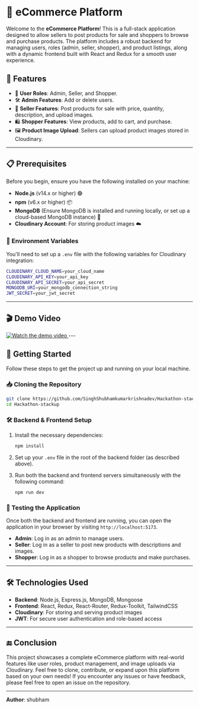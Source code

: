 
# 🛒 eCommerce Platform

Welcome to the **eCommerce Platform**! This is a full-stack application designed to allow sellers to post products for sale and shoppers to browse and purchase products. The platform includes a robust backend for managing users, roles (admin, seller, shopper), and product listings, along with a dynamic frontend built with React and Redux for a smooth user experience. 

## 🎯 Features
- 👤 **User Roles**: Admin, Seller, and Shopper.
- 🛠 **Admin Features**: Add or delete users.
- 🛒 **Seller Features**: Post products for sale with price, quantity, description, and upload images.
- 🛍️ **Shopper Features**: View products, add to cart, and purchase.
- 🖼️ **Product Image Upload**: Sellers can upload product images stored in Cloudinary.

---

## 📋 Prerequisites

Before you begin, ensure you have the following installed on your machine:

- **Node.js** (v14.x or higher) 🟢
- **npm** (v6.x or higher) 📦
- **MongoDB** (Ensure MongoDB is installed and running locally, or set up a cloud-based MongoDB instance) 🍃
- **Cloudinary Account**: For storing product images ☁️

### 🔑 Environment Variables

You'll need to set up a `.env` file with the following variables for Cloudinary integration:

```bash
CLOUDINARY_CLOUD_NAME=your_cloud_name
CLOUDINARY_API_KEY=your_api_key
CLOUDINARY_API_SECRET=your_api_secret
MONGODB_URI=your_mongodb_connection_string
JWT_SECRET=your_jwt_secret
```

---

## 🎬 Demo Video

<a href="https://www.youtube.com/watch?v=your-video-id" target="_blank">
  <img src="https://img.youtube.com/vi/your-video-id/0.jpg" alt="Watch the demo video" style="max-width: 100%; height: auto;">
</a>
---

## 🚀 Getting Started

Follow these steps to get the project up and running on your local machine.

### 📥 Cloning the Repository

```bash
git clone https://github.com/SinghShubhamkumarkrishnadev/Hackathon-stackup.git
cd Hackathon-stackup
```

### 🛠 Backend & Frontend Setup

1. Install the necessary dependencies:
   ```bash
   npm install
   ```

2. Set up your `.env` file in the root of the backend folder (as described above).

3. Run both the backend and frontend servers simultaneously with the following command:
   ```bash
   npm run dev
   ```

### 🧪 Testing the Application

Once both the backend and frontend are running, you can open the application in your browser by visiting `http://localhost:5173`.

- **Admin**: Log in as an admin to manage users.
- **Seller**: Log in as a seller to post new products with descriptions and images.
- **Shopper**: Log in as a shopper to browse products and make purchases.

---

## 🛠️ Technologies Used

- **Backend**: Node.js, Express.js, MongoDB, Mongoose
- **Frontend**: React, Redux, React-Router, Redux-Toolkit, TailwindCSS
- **Cloudinary**: For storing and serving product images
- **JWT**: For secure user authentication and role-based access

---

## 🔚 Conclusion

This project showcases a complete eCommerce platform with real-world features like user roles, product management, and image uploads via Cloudinary. Feel free to clone, contribute, or expand upon this platform based on your own needs! If you encounter any issues or have feedback, please feel free to open an issue on the repository.

---

**Author**: shubham